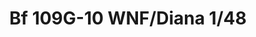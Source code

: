 ---
title: "Bf 109G-10 WNF/Diana 1/48"
price: 3600 
desc: "PROFIPACK, Bf 109G-10 WNF/Diana 1/48, razmera: 1/48"
img_path: "/assets/img/82161.jpg"
brand: AMMO
available: false
special_offer: false
new: false
soon: false
cat: "Plasticne-Makete"
subcat: "PM-EDUARD"
subsubcat: ""
sifra: "82161"
---